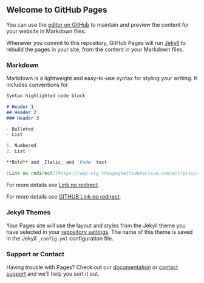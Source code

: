 ## Welcome to GitHub Pages

You can use the [editor on GitHub](https://github.com/Eugenneer/universallinks.github.io/edit/gh-pages/index.md) to maintain and preview the content for your website in Markdown files.

Whenever you commit to this repository, GitHub Pages will run [Jekyll](https://jekyllrb.com/) to rebuild the pages in your site, from the content in your Markdown files.

### Markdown

Markdown is a lightweight and easy-to-use syntax for styling your writing. It includes conventions for

```markdown
Syntax highlighted code block

# Header 1
## Header 2
### Header 3

- Bulleted
- List

1. Numbered
2. List

**Bold** and _Italic_ and `Code` text

[Link no redirect](https://app-stg.thespaghettidetective.com/ent/pricing/?universal_link=false) and ![Image](src)
```

For more details see [Link no redirect](https://app-stg.thespaghettidetective.com/ent/pricing/?universal_link=false).

For more details see [GITHUB Link no redirect](https://eugenneer.github.io/?universal_link=false).

### Jekyll Themes

Your Pages site will use the layout and styles from the Jekyll theme you have selected in your [repository settings](https://github.com/Eugenneer/universallinks.github.io/settings/pages). The name of this theme is saved in the Jekyll `_config.yml` configuration file.

### Support or Contact

Having trouble with Pages? Check out our [documentation](https://docs.github.com/categories/github-pages-basics/) or [contact support](https://support.github.com/contact) and we’ll help you sort it out.
